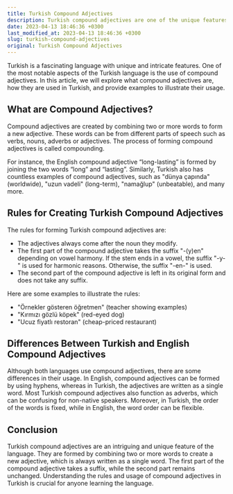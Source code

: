 ```yaml
---
title: Turkish Compound Adjectives
description: Turkish compound adjectives are one of the unique features of the Turkish language. This article explains the rules and examples of Turkish compound adjectives.
date: 2023-04-13 18:46:36 +0300
last_modified_at: 2023-04-13 18:46:36 +0300
slug: turkish-compound-adjectives
original: Turkish Compound Adjectives
---
```

Turkish is a fascinating language with unique and intricate features. One of the most notable aspects of the Turkish language is the use of compound adjectives. In this article, we will explore what compound adjectives are, how they are used in Turkish, and provide examples to illustrate their usage.

## What are Compound Adjectives?

Compound adjectives are created by combining two or more words to form a new adjective. These words can be from different parts of speech such as verbs, nouns, adverbs or adjectives. The process of forming compound adjectives is called compounding.

For instance, the English compound adjective “long-lasting” is formed by joining the two words “long” and “lasting”. Similarly, Turkish also has countless examples of compound adjectives, such as "dünya çapında" (worldwide), "uzun vadeli" (long-term), "namağlup" (unbeatable), and many more.

## Rules for Creating Turkish Compound Adjectives

The rules for forming Turkish compound adjectives are:

- The adjectives always come after the noun they modify.
- The first part of the compound adjective takes the suffix "-(y)en" depending on vowel harmony. If the stem ends in a vowel, the suffix "-y-" is used for harmonic reasons. Otherwise, the suffix "-en-" is used.
- The second part of the compound adjective is left in its original form and does not take any suffix.

Here are some examples to illustrate the rules:

- "Örnekler gösteren öğretmen" (teacher showing examples)
- "Kırmızı gözlü köpek" (red-eyed dog)
- "Ucuz fiyatlı restoran" (cheap-priced restaurant)

## Differences Between Turkish and English Compound Adjectives

Although both languages use compound adjectives, there are some differences in their usage. In English, compound adjectives can be formed by using hyphens, whereas in Turkish, the adjectives are written as a single word. Most Turkish compound adjectives also function as adverbs, which can be confusing for non-native speakers. Moreover, in Turkish, the order of the words is fixed, while in English, the word order can be flexible.

## Conclusion

Turkish compound adjectives are an intriguing and unique feature of the language. They are formed by combining two or more words to create a new adjective, which is always written as a single word. The first part of the compound adjective takes a suffix, while the second part remains unchanged. Understanding the rules and usage of compound adjectives in Turkish is crucial for anyone learning the language.